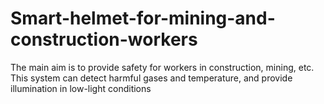 # Smart-helmet-for-mining-and-construction-workers
The main aim is to provide safety for workers in construction, mining, etc. This system can detect harmful gases and temperature, and provide illumination in low-light conditions
